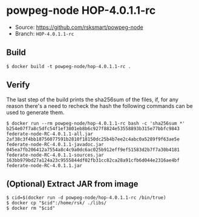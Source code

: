 # powpeg-node HOP-4.0.1.1-rc

* Source: https://github.com/rsksmart/powpeg-node
* Branch: `HOP-4.0.1.1-rc`

## Build

```
$ docker build -t powpeg-node/hop-4.0.1.1-rc .
```

## Verify

The last step of the build prints the sha256sum of the files, if, for any reason there's a need to recheck the hash the following commands can be used to generate them.

```
$ docker run --rm powpeg-node/hop-4.0.1.1-rc bash -c 'sha256sum *'
b254e07f7a8c5dfc54f1ef3801eb8b6c927f8824e53558893b315e77bbfc9843  federate-node-RC-4.0.1.1-all.jar
2af38c3f4bb18756077591b2810f18150dc25b4b7ee2c4abc0a5289f9f63ae5e  federate-node-RC-4.0.1.1-javadoc.jar
045ea7fb206412a7554a8c4c9a0dc6ac025b912eff9ef51583d2b7f7a30b4181  federate-node-RC-4.0.1.1-sources.jar
163bb979bd27a124a23c9555844df02fb31cc82ca28a91cfb6d044e2316ae4bf  federate-node-RC-4.0.1.1.jar
```

## (Optional) Extract JAR from image

```
$ cid=$(docker run -d powpeg-node/hop-4.0.1.1-rc /bin/true)
$ docker cp "$cid":/home/rsk/ ./libs/
$ docker rm "$cid"
```

